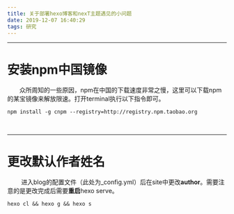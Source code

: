 ```yaml
---
title: 关于部署hexo博客和nexT主题遇见的小问题
date: 2019-12-07 16:40:29
tags: 研究
---
```


---
# 安装npm中国镜像

&emsp;&emsp;众所周知的一些原因，npm在中国的下载速度非常之慢，这里可以下载npm的某宝镜像来解放限速。打开terminal执行以下指令即可。

`npm install -g cnpm --registry=http://registry.npm.taobao.org`

<br/>

---
# 更改默认作者姓名
&emsp;&emsp; 进入blog的配置文件（此处为_config.yml）后在site中更改**author**。需要注意的是更改完成后需要**重启**hexo serve。

`hexo cl && hexo g && hexo s`
